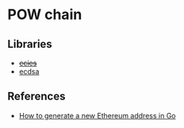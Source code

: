 # POW chain

## Libraries
- ~~[ecies](https://ecies.org/go/)~~
- [ecdsa](https://pkg.go.dev/crypto/ecdsa)


## References
- [How to generate a new Ethereum address in Go](https://www.quicknode.com/guides/web3-sdks/how-to-generate-a-new-ethereum-address-in-go)